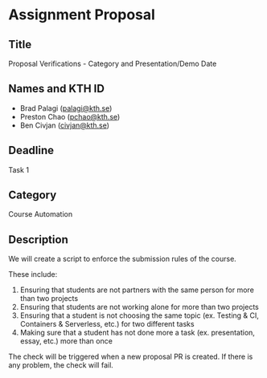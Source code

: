 # Assignment Proposal

## Title

Proposal Verifications - Category and Presentation/Demo Date

## Names and KTH ID
  - Brad Palagi (palagi@kth.se)
  - Preston Chao (pchao@kth.se)
  - Ben Civjan (civjan@kth.se)

## Deadline

Task 1

## Category

Course Automation

## Description

We will create a script to enforce the submission rules of the course.

These include:
1. Ensuring that students are not partners with the same person for more than two projects
2. Ensuring that students are not working alone for more than two projects
3. Ensuring that a student is not choosing the same topic (ex. Testing & CI, Containers & Serverless, etc.) for two different tasks
4. Making sure that a student has not done more a task (ex. presentation, essay, etc.) more than once

The check will be triggered when a new proposal PR is created. If there is any problem, the check will fail.